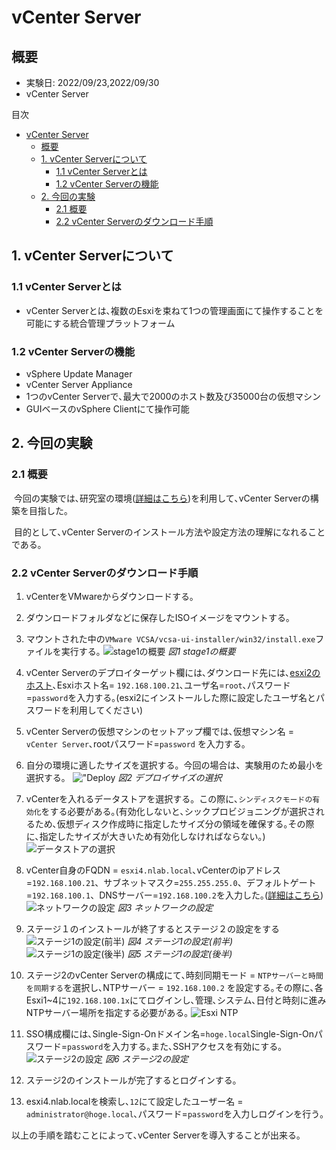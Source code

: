 # vCenter Server
## 概要
- 実験日: 2022/09/23,2022/09/30
- vCenter Server

目次
- [vCenter Server](#vcenter-server)
  - [概要](#概要)
  - [1. vCenter Serverについて](#1-vcenter-serverについて)
    - [1.1 vCenter Serverとは](#11-vcenter-serverとは)
    - [1.2 vCenter Serverの機能](#12-vcenter-serverの機能)
  - [2. 今回の実験](#2-今回の実験)
    - [2.1 概要](#21-概要)
    - [2.2 vCenter Serverのダウンロード手順](#22-vcenter-serverのダウンロード手順)

## 1. vCenter Serverについて

### 1.1 vCenter Serverとは
- vCenter Serverとは､複数のEsxiを束ねて1つの管理画面にて操作することを可能にする統合管理プラットフォーム

### 1.2 vCenter Serverの機能
- vSphere Update Manager 
- vCenter Server Appliance 
- 1つのvCenter Serverで､最大で2000のホスト数及び35000台の仮想マシン
- GUIベースのvSphere Clientにて操作可能

## 2. 今回の実験

### 2.1 概要
&nbsp;今回の実験では､研究室の環境([詳細はこちら](./00-VM-Machines.md))を利用して､vCenter Serverの構築を目指した｡ 

&nbsp;目的として､vCenter Serverのインストール方法や設定方法の理解になれることである｡

### 2.2 vCenter Serverのダウンロード手順

1. vCenterをVMwareからダウンロードする｡

2. ダウンロードフォルダなどに保存したISOイメージをマウントする｡

3. マウントされた中の`VMware VCSA/vcsa-ui-installer/win32/install.exe`ファイルを実行する｡
![stage1の概要](images/20221014vCenterServerInstall/01stage1Summary.png)
*図1 stage1の概要*

4. vCenter Serverのデプロイターゲット欄には､ダウンロード先には､[esxi2のホスト](./00-VM-Network-Overview.md)､Esxiホスト名= `192.168.100.21`､ユーザ名=`root`､パスワード=`password`を入力する｡(esxi2にインストールした際に設定したユーザ名とパスワードを利用してください)

5. vCenter Serverの仮想マシンのセットアップ欄では､仮想マシン名 = `vCenter Server`､rootパスワード=`password` を入力する｡

6. 自分の環境に適したサイズを選択する。今回の場合は、実験用のため最小を選択する。
!["Deploy](images/20221014vCenterServerInstall/02stage1Deploy.png)
*図2 デプロイサイズの選択*

7. vCenterを入れるデータストアを選択する。この際に､`シンディスクモードの有効化`をする必要がある｡(有効化しないと､シックプロビジョニングが選択されるため､仮想ディスク作成時に指定したサイズ分の領域を確保する｡その際に､指定したサイズが大きいため有効化しなければならない｡)
![データストアの選択](images/20221014vCenterServerInstall/03stage1Datastore.png)

8. vCenter自身のFQDN = `esxi4.nlab.local`､vCenterのipアドレス=`192.168.100.21`、サブネットマスク=`255.255.255.0`、デフォルトゲート=`192.168.100.1`、DNSサーバー=`192.168.100.2`を入力した｡([詳細はこちら](./00-VM-Network-Overview.md))
![ネットワークの設定](images/20221014vCenterServerInstall/04stage1Network.png)
*図3 ネットワークの設定*


9. ステージ１のインストールが終了するとステージ２の設定をする
![ステージ1の設定(前半)](images/20221014vCenterServerInstall/05stage1ConfigFirstHalf.png)
*図4 ステージ1の設定(前半)*
![ステージ1の設定(後半)](images/20221014vCenterServerInstall/06stage1LastHalf.png)
*図5 ステージ1の設定(後半)*

10. ステージ2のvCenter Serverの構成にて､時刻同期モード = `NTPサーバーと時間を同期する`を選択し､NTPサーバー = `192.168.100.2` を設定する｡その際に､各Esxi1~4に`192.168.100.1x`にてログインし､管理､システム､日付と時刻に進みNTPサーバー場所を指定する必要がある｡
![Esxi NTP](images/20221014vCenterServerInstall/07esxiNTPConfig.png)

11. SSO構成欄には､Single-Sign-Onドメイン名=`hoge.local`Single-Sign-Onパスワード=`password`を入力する｡また､SSHアクセスを有効にする｡
![ステージ2の設定](images/20221014vCenterServerInstall/08stage2Config.png)
*図6 ステージ2の設定*

12. ステージ2のインストールが完了するとログインする｡
13. esxi4.nlab.localを検索し､`12`にて設定したユーザー名 = `administrator@hoge.local`､パスワード=`password`を入力しログインを行う｡

以上の手順を踏むことによって､vCenter Serverを導入することが出来る｡